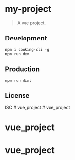 # my-project
> A vue project.

## Development

```shell
npm i cooking-cli -g
npm run dev
```

## Production
```
npm run dist
```

## License
ISC
#   v u e _ p r o j e c t  
 # vue_project
# vue_project
# vue_project
